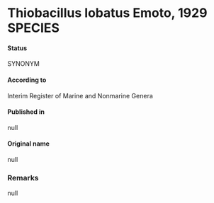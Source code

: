 Thiobacillus lobatus Emoto, 1929 SPECIES
=======

#### Status
SYNONYM

#### According to
Interim Register of Marine and Nonmarine Genera

#### Published in
null

#### Original name
null

### Remarks
null